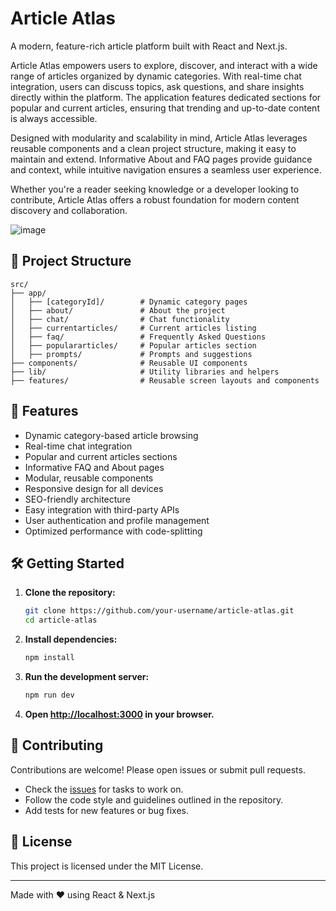 # Article Atlas

A modern, feature-rich article platform built with React and Next.js.

Article Atlas empowers users to explore, discover, and interact with a wide range of articles organized by dynamic categories. With real-time chat integration, users can discuss topics, ask questions, and share insights directly within the platform. The application features dedicated sections for popular and current articles, ensuring that trending and up-to-date content is always accessible.

Designed with modularity and scalability in mind, Article Atlas leverages reusable components and a clean project structure, making it easy to maintain and extend. Informative About and FAQ pages provide guidance and context, while intuitive navigation ensures a seamless user experience.

Whether you're a reader seeking knowledge or a developer looking to contribute, Article Atlas offers a robust foundation for modern content discovery and collaboration.

![image](https://github.com/user-attachments/assets/8f431ec6-836b-4883-b345-5eaca9288218)

## 📁 Project Structure

```
src/
├── app/
│   ├── [categoryId]/        # Dynamic category pages
│   ├── about/               # About the project
│   ├── chat/                # Chat functionality
│   ├── currentarticles/     # Current articles listing
│   ├── faq/                 # Frequently Asked Questions
│   ├── populararticles/     # Popular articles section
│   ├── prompts/             # Prompts and suggestions
├── components/              # Reusable UI components
├── lib/                     # Utility libraries and helpers
├── features/                # Reusable screen layouts and components
```

## 🚀 Features

- Dynamic category-based article browsing
- Real-time chat integration
- Popular and current articles sections
- Informative FAQ and About pages
- Modular, reusable components
- Responsive design for all devices
- SEO-friendly architecture
- Easy integration with third-party APIs
- User authentication and profile management
- Optimized performance with code-splitting

## 🛠️ Getting Started

1. **Clone the repository:**
   ```bash
   git clone https://github.com/your-username/article-atlas.git
   cd article-atlas
   ```
2. **Install dependencies:**
   ```bash
   npm install
   ```
3. **Run the development server:**
   ```bash
   npm run dev
   ```
4. **Open [http://localhost:3000](http://localhost:3000) in your browser.**

## 🤝 Contributing

Contributions are welcome! Please open issues or submit pull requests.

- Check the [issues](https://github.com/your-username/article-atlas/issues) for tasks to work on.
- Follow the code style and guidelines outlined in the repository.
- Add tests for new features or bug fixes.

## 📄 License

This project is licensed under the MIT License.

---

Made with ❤️ using React & Next.js
